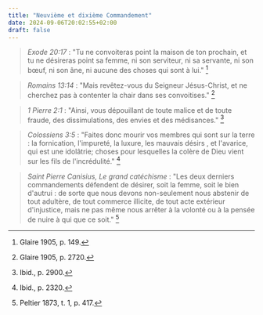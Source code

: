 ```yaml
---
title: "Neuvième et dixième Commandement"
date: 2024-09-06T20:02:55+02:00
draft: false
---
```



> *Exode 20:17* : "Tu ne convoiteras point la maison de ton prochain, et tu ne désireras point sa femme, ni son serviteur, ni sa servante, ni son bœuf, ni son âne, ni aucune des choses qui sont à lui." [^1]

[^1]: Glaire 1905, p. 149.

> *Romains 13:14* :  "Mais revêtez-vous du Seigneur Jésus-Christ, et ne cherchez pas à contenter la chair dans ses convoitises." [^2]

[^2]: Glaire 1905, p. 2720.

> *1 Pierre 2:1* : "Ainsi, vous dépouillant de toute malice et de toute fraude, des dissimulations, des envies et des médisances." [^3]

[^3]: Ibid., p. 2900.

> *Colossiens 3:5* : "Faites donc mourir vos membres qui sont sur la terre : la fornication, l'impureté, la luxure, les mauvais désirs , et l'avarice, qui est une idolâtrie; choses pour lesquelles la colère de Dieu vient sur les fils de l'incrédulité." [^4]

[^4]: Ibid., p. 2320.

> *Saint Pierre Canisius, Le grand catéchisme* : "Les deux derniers commandements défendent de désirer, soit la femme, soit le bien d'autrui : de sorte que nous devons non-seulement nous abstenir de tout adultère, de tout commerce illicite, de tout acte extérieur d'injustice, mais ne pas même nous arrêter à la volonté ou à la pensée de nuire à qui que ce soit." [^5]

[^5]: Peltier 1873, t. 1, p. 417.

